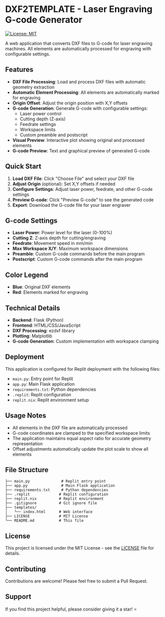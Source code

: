 # DXF2TEMPLATE - Laser Engraving G-code Generator

[![License: MIT](https://img.shields.io/badge/License-MIT-yellow.svg)](https://opensource.org/licenses/MIT)

A web application that converts DXF files to G-code for laser engraving machines. All elements are automatically processed for engraving with configurable settings.

## Features

- **DXF File Processing**: Load and process DXF files with automatic geometry extraction
- **Automatic Element Processing**: All elements are automatically marked for engraving
- **Origin Offset**: Adjust the origin position with X,Y offsets
- **G-code Generation**: Generate G-code with configurable settings:
  - Laser power control
  - Cutting depth (Z-axis)
  - Feedrate settings
  - Workspace limits
  - Custom preamble and postscript
- **Visual Preview**: Interactive plot showing original and processed elements
- **G-code Preview**: Text and graphical preview of generated G-code

## Quick Start

1. **Load DXF File**: Click "Choose File" and select your DXF file
2. **Adjust Origin** (optional): Set X,Y offsets if needed
3. **Configure Settings**: Adjust laser power, feedrate, and other G-code settings
4. **Preview G-code**: Click "Preview G-code" to see the generated code
5. **Export**: Download the G-code file for your laser engraver

## G-code Settings

- **Laser Power**: Power level for the laser (0-100%)
- **Cutting Z**: Z-axis depth for cutting/engraving
- **Feedrate**: Movement speed in mm/min
- **Max Workspace X/Y**: Maximum workspace dimensions
- **Preamble**: Custom G-code commands before the main program
- **Postscript**: Custom G-code commands after the main program

## Color Legend

- **Blue**: Original DXF elements
- **Red**: Elements marked for engraving

## Technical Details

- **Backend**: Flask (Python)
- **Frontend**: HTML/CSS/JavaScript
- **DXF Processing**: ezdxf library
- **Plotting**: Matplotlib
- **G-code Generation**: Custom implementation with workspace clamping

## Deployment

This application is configured for Replit deployment with the following files:
- `main.py`: Entry point for Replit
- `app.py`: Main Flask application
- `requirements.txt`: Python dependencies
- `.replit`: Replit configuration
- `replit.nix`: Replit environment setup

## Usage Notes

- All elements in the DXF file are automatically processed
- G-code coordinates are clamped to the specified workspace limits
- The application maintains equal aspect ratio for accurate geometry representation
- Offset adjustments automatically update the plot scale to show all elements

## File Structure

```
├── main.py              # Replit entry point
├── app.py               # Main Flask application
├── requirements.txt     # Python dependencies
├── .replit             # Replit configuration
├── replit.nix          # Replit environment
├── .gitignore          # Git ignore file
├── templates/
│   └── index.html      # Web interface
├── LICENSE             # MIT License
└── README.md           # This file
```

## License

This project is licensed under the MIT License - see the [LICENSE](LICENSE) file for details.

## Contributing

Contributions are welcome! Please feel free to submit a Pull Request.

## Support

If you find this project helpful, please consider giving it a star! ⭐
